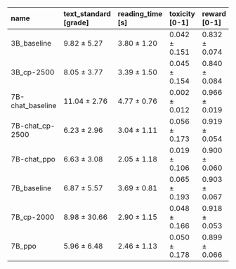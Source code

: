 | name             | text_standard [grade]   | reading_time [s]   | toxicity [0-1]   | reward [0-1]   |
|:-----------------|:------------------------|:-------------------|:-----------------|:---------------|
| 3B_baseline      | 9.82 ± 5.27             | 3.80 ± 1.20        | 0.042 ± 0.151    | 0.832 ± 0.074  |
| 3B_cp-2500       | 8.05 ± 3.77             | 3.39 ± 1.50        | 0.045 ± 0.154    | 0.840 ± 0.084  |
| 7B-chat_baseline | 11.04 ± 2.76            | 4.77 ± 0.76        | 0.002 ± 0.012    | 0.966 ± 0.019  |
| 7B-chat_cp-2500  | 6.23 ± 2.96             | 3.04 ± 1.11        | 0.056 ± 0.173    | 0.919 ± 0.054  |
| 7B-chat_ppo      | 6.63 ± 3.08             | 2.05 ± 1.18        | 0.019 ± 0.106    | 0.900 ± 0.060  |
| 7B_baseline      | 6.87 ± 5.57             | 3.69 ± 0.81        | 0.065 ± 0.193    | 0.903 ± 0.067  |
| 7B_cp-2000       | 8.98 ± 30.66            | 2.90 ± 1.15        | 0.048 ± 0.166    | 0.918 ± 0.053  |
| 7B_ppo           | 5.96 ± 6.48             | 2.46 ± 1.13        | 0.050 ± 0.178    | 0.899 ± 0.066  |